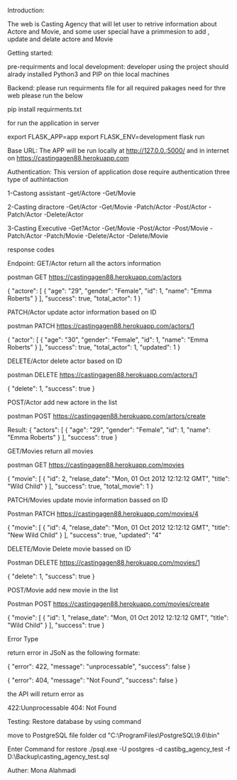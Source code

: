 Introduction:

The web is Casting Agency that will let user to retrive information about Actore and Movie,
and some user special have a primmesion to add , update and delate actore and Movie

Getting started:

pre-requirments and local development:
developer using the project should alrady installed Python3 and PIP on thie local machines

Backend:
please run requirments file for all required pakages need for thre web please run the below
 
pip install requirments.txt 

for run the application in server

export FLASK_APP=app
export FLASK_ENV=development
flask run


Base URL:
The APP will be run locally at http://127.0.0.:5000/
and in internet on https://castingagen88.herokuapp.com

Authentication:
This version of application dose require authentication
three type of authintaction

1-Castong assistant
-get/Actore
-Get/Movie

2-Casting diractore
-Get/Actor
-Get/Movie
-Patch/Actor
-Post/Actor
-Patch/Actor
-Delete/Actor

3-Casting Executive
-Get?Actor
-Get/Movie
-Post/Actor
-Post/Movie
-Patch/Actor
-Patch/Movie
-Delete/Actor
-Delete/Movie


response codes

Endpoint:
GET/Actor
return all the actors information

postman GET https://castingagen88.herokuapp.com/actors

{
    "actore": [
        {
            "age": "29",
            "gender": "Female",
            "id": 1,
            "name": "Emma Roberts"
        }
    ],
    "success": true,
    "total_actor": 1
}


PATCH/Actor
update actor information based on ID

postman PATCH https://castingagen88.herokuapp.com/actors/1

{
    "actor": [
        {
            "age": "30",
            "gender": "Female",
            "id": 1,
            "name": "Emma Roberts"
        }
    ],
    "success": true,
    "total_actor": 1,
    "updated": 1
}

DELETE/Actor
delete actor based on ID

postman DELETE https://castingagen88.herokuapp.com/actors/1

{
    "delete": 1,
    "success": true
}

POST/Actor
add new actore in the list

postman POST  https://castingagen88.herokuapp.com/artors/create

Result:
{
    "actors": [
        {
            "age": "29",
            "gender": "Female",
            "id": 1,
            "name": "Emma Roberts"
        }
    ],
    "success": true
}


GET/Movies
return all movies

postman GET https://castingagen88.herokuapp.com/movies

{
    "movie": [
        {
            "id": 2,
            "relase_date": "Mon, 01 Oct 2012 12:12:12 GMT",
            "title": "Wild Child"
        }
    ],
    "success": true,
    "total_movie": 1
}

PATCH/Movies
update movie information bassed on ID

Postman PATCH https://castingagen88.herokuapp.com/movies/4

{
    "movie": [
        {
            "id": 4,
            "relase_date": "Mon, 01 Oct 2012 12:12:12 GMT",
            "title": "New Wild Child"
        }
    ],
    "success": true,
    "updated": "4"



DELETE/Movie
Delete movie bassed on ID

Postman DELETE https://castingagen88.herokuapp.com/movies/1


{
    "delete": 1,
    "success": true
}


POST/Movie
add new movie in the list

Postman POST https://castingagen88.herokuapp.com/movies/create

{
    "movie": [
        {
            "id": 1,
            "relase_date": "Mon, 01 Oct 2012 12:12:12 GMT",
            "title": "Wild Child"
        }
    ],
    "success": true
}



Error Type

return error in JSoN  as the following formate:

{
    "error": 422,
    "message": "unprocessable",
    "success": false
}

{
    "error": 404,
    "message": "Not Found",
    "success": false
}

the API will return error as 

422:Uunprocessable
404: Not Found

Testing: 
Restore database by using command

move to PostgreSQL file folder 
cd "C:\ProgramFiles\PostgreSQL\9.6\bin"

Enter Command for restore 
./psql.exe -U postgres -d castibg_agency_test -f D:\Backup\casting_agency_test.sql

Auther: 
Mona Alahmadi

